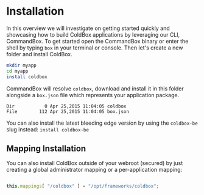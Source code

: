 # Installation

In this overview we will investigate on getting started quickly and showcasing how to build ColdBox applications by leveraging our CLI, CommandBox.  To get started open the CommandBox binary or enter the shell by typing `box` in your terminal or console.  Then let's create a new folder and install ColdBox.

```bash
mkdir myapp
cd myapp
install coldbox
```

CommandBox will resolve `coldbox`, download and install it in this folder alongside a `box.json` file which represents your application package.  

```
Dir           0 Apr 25,2015 11:04:05 coldbox
File        112 Apr 25,2015 11:04:05 box.json
```

You can also install the latest bleeding edge version by using the `coldbox-be` slug instead: `install coldbox-be`

## Mapping Installation
You can also install ColdBox outside of your webroot (secured) by just creating a global administrator mapping or a per-application mapping:

```js

this.mappings[ "/coldbox" ] = "/opt/frameworks/coldbox";
```